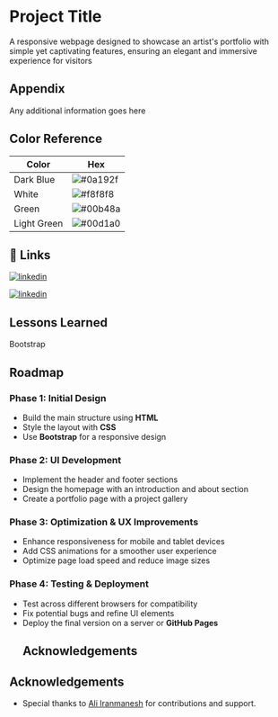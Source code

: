 
# Project Title

A responsive webpage designed to showcase an artist's portfolio with simple yet captivating features, ensuring an elegant and immersive experience for visitors


## Appendix

Any additional information goes here

## Color Reference

| Color             | Hex                                                                |
| ----------------- | ------------------------------------------------------------------ |
| Dark Blue     | ![#0a192f](https://img.shields.io/badge/-%230a192f?style=flat-square&logoColor=white&color=0a192f) | '#0a192f'    |
| White         | ![#f8f8f8](https://img.shields.io/badge/-%23f8f8f8?style=flat-square&logoColor=black&color=f8f8f8) | '#f8f8f8'    |
| Green         | ![#00b48a](https://img.shields.io/badge/-%2300b48a?style=flat-square&logoColor=white&color=00b48a) | '#00b48a'    |
| Light Green   | ![#00d1a0](https://img.shields.io/badge/-%2300d1a0?style=flat-square&logoColor=white&color=00d1a0) | '#00d1a0'    |


## 🔗 Links

[![linkedin](https://img.shields.io/badge/linkedin-0A66C2?style=for-the-badge&logo=linkedin&logoColor=white)](https://www.linkedin.com/in/iranmanesh999)

[![linkedin](https://img.shields.io/badge/linkedin-0A66C2?style=for-the-badge&logo=linkedin&logoColor=white)](www.linkedin.com/in/arman97z)


## Lessons Learned
Bootstrap


## Roadmap
### Phase 1: Initial Design
- Build the main structure using **HTML**
- Style the layout with **CSS**
- Use **Bootstrap** for a responsive design

### Phase 2: UI Development
- Implement the header and footer sections
- Design the homepage with an introduction and about section
- Create a portfolio page with a project gallery

### Phase 3: Optimization & UX Improvements
- Enhance responsiveness for mobile and tablet devices
- Add CSS animations for a smoother user experience
- Optimize page load speed and reduce image sizes

### Phase 4: Testing & Deployment
- Test across different browsers for compatibility
- Fix potential bugs and refine UI elements
- Deploy the final version on a server or **GitHub Pages**
  ## Acknowledgements

## Acknowledgements
- Special thanks to [Ali Iranmanesh](https://github.com/Aliiranmanesh) for contributions and support.
